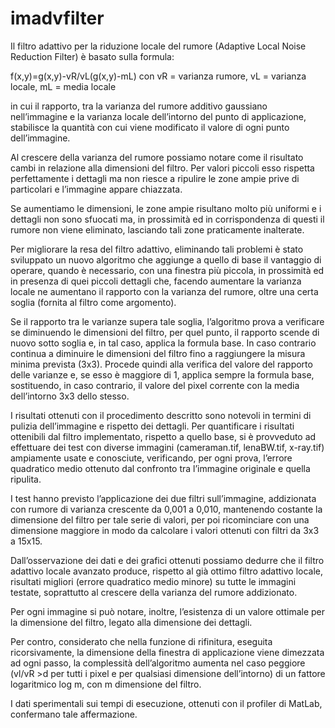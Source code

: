 # imadvfilter
Il filtro adattivo per la riduzione locale del rumore (Adaptive Local Noise Reduction Filter) è basato sulla formula:

f(x,y)=g(x,y)-vR/vL(g(x,y)-mL) con vR = varianza rumore, vL = varianza locale, mL = media locale

in cui il rapporto, tra la varianza del rumore additivo gaussiano nell’immagine e la varianza locale dell’intorno del punto di applicazione, stabilisce la quantità con cui viene modificato il valore di ogni punto dell’immagine.

Al crescere della varianza del rumore possiamo notare come il risultato cambi in relazione alla dimensioni del filtro. Per valori piccoli esso rispetta perfettamente i dettagli ma non riesce a ripulire le zone ampie prive di particolari e l’immagine appare chiazzata.

Se aumentiamo le dimensioni, le zone ampie risultano molto più uniformi e i dettagli non sono sfuocati ma, in prossimità ed in corrispondenza di questi il rumore non viene eliminato, lasciando tali zone praticamente inalterate.

Per migliorare la resa del filtro adattivo, eliminando tali problemi è stato sviluppato un nuovo algoritmo che aggiunge a quello di base il vantaggio di operare, quando è necessario, con una finestra più piccola, in prossimità ed in presenza di quei piccoli dettagli che, facendo aumentare la varianza locale ne aumentano il rapporto con la varianza del rumore, oltre una certa soglia (fornita al filtro come argomento).

Se il rapporto tra le varianze supera tale soglia, l’algoritmo prova a verificare se diminuendo le dimensioni del filtro, per quel punto, il rapporto scende di nuovo sotto soglia e, in tal caso, applica la formula base. In caso contrario continua a diminuire le dimensioni del filtro fino a raggiungere la misura minima prevista (3x3). Procede quindi alla verifica del valore del rapporto delle varianze e, se esso è maggiore di 1, applica sempre la formula base, sostituendo, in caso contrario, il valore del pixel corrente con la media dell’intorno 3x3 dello stesso.

I risultati ottenuti con il procedimento descritto sono notevoli in termini di pulizia dell’immagine e rispetto dei dettagli.
Per quantificare i risultati ottenibili dal filtro implementato, rispetto a quello base, si è provveduto ad effettuare dei test con diverse immagini (cameraman.tif, lenaBW.tif, x-ray.tif) ampiamente usate e conosciute, verificando, per ogni prova, l’errore quadratico medio ottenuto dal confronto tra l’immagine originale e quella ripulita.

I test hanno previsto l’applicazione dei due filtri sull’immagine, addizionata con rumore di varianza crescente da 0,001 a 0,010, mantenendo costante la dimensione del filtro per tale serie di valori, per poi ricominciare con una dimensione maggiore in modo da calcolare i valori ottenuti con filtri da 3x3 a 15x15.

Dall’osservazione dei dati e dei grafici ottenuti possiamo dedurre che il filtro adattivo locale avanzato produce, rispetto al già ottimo filtro adattivo locale, risultati migliori (errore quadratico medio minore) su tutte le immagini testate, soprattutto al crescere della varianza del rumore addizionato.

Per ogni immagine si può notare, inoltre, l’esistenza di un valore ottimale per la dimensione del filtro, legato alla dimensione dei dettagli.

Per contro, considerato che nella funzione di rifinitura, eseguita ricorsivamente, la dimensione della finestra di applicazione viene dimezzata ad ogni passo, la complessità dell’algoritmo aumenta nel caso peggiore (vl/vR >d per tutti i pixel e per qualsiasi dimensione dell’intorno) di un fattore logaritmico log m, con m dimensione del filtro. 

I dati sperimentali sui tempi di esecuzione, ottenuti con il profiler di MatLab, confermano tale affermazione.
